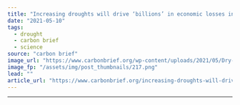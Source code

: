 ```yaml
---
title: "Increasing droughts will drive ‘billions’ in economic losses in Europe"
date: "2021-05-10"
tags: 
  - drought
  - carbon brief
  - science
source: "carbon brief"
image_url: "https://www.carbonbrief.org/wp-content/uploads/2021/05/Dry-maize-plants-and-corn-cobs-in-field-in-Serbia-Eastern-Europe-107x71.png"
image_fp: "/assets/img/post_thumbnails/217.png"
lead: ""
article_url: "https://www.carbonbrief.org/increasing-droughts-will-drive-billions-in-economic-losses-in-europe"
---
```


---
